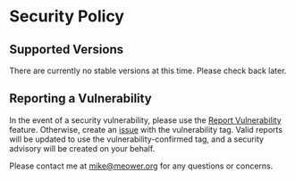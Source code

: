 # Security Policy

## Supported Versions
There are currently no stable versions at this time. Please check back later.

## Reporting a Vulnerability
In the event of a security vulnerability, please use the [Report Vulnerability](https://github.com/cloudlink-omega/backend/security/advisories/new) feature. Otherwise,
create an [issue](https://github.com/cloudlink-omega/backend/issues/) with the vulnerability tag. Valid reports will be updated to use the vulnerability-confirmed tag, and
a security advisory will be created on your behalf.

Please contact me at mike@meower.org for any questions or concerns.
